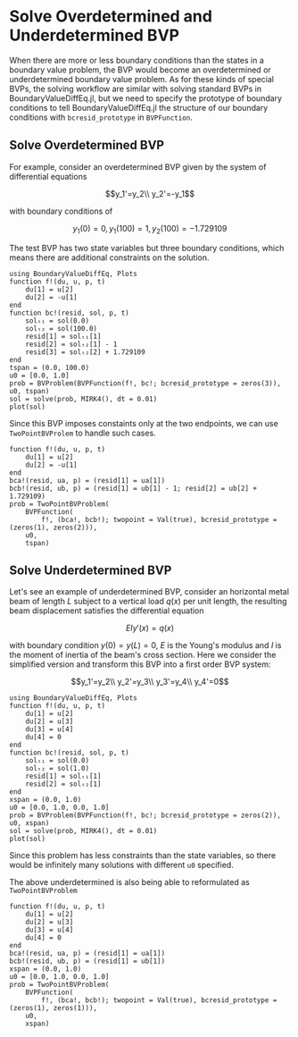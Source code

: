 # Solve Overdetermined and Underdetermined BVP

When there are more or less boundary conditions than the states in a boundary value problem, the BVP would become an overdetermined or underdetermined boundary value problem. As for these kinds of special BVPs, the solving workflow are similar with solving standard BVPs in BoundaryValueDiffEq.jl, but we need to specify the prototype of boundary conditions to tell BoundaryValueDiffEq.jl the structure of our boundary conditions with `bcresid_prototype` in `BVPFunction`.

## Solve Overdetermined BVP

For example, consider an overdetermined BVP given by the system of differential equations

```math
y_1'=y_2\\
y_2'=-y_1
```

with boundary conditions of

```math
y_1(0)=0, y_1(100)=1, y_2(100) = -1.729109
```

The test BVP has two state variables but three boundary conditions, which means there are additional constraints on the solution.

```@example nlls_overdetermined
using BoundaryValueDiffEq, Plots
function f!(du, u, p, t)
    du[1] = u[2]
    du[2] = -u[1]
end
function bc!(resid, sol, p, t)
    solₜ₁ = sol(0.0)
    solₜ₂ = sol(100.0)
    resid[1] = solₜ₁[1]
    resid[2] = solₜ₂[1] - 1
    resid[3] = solₜ₂[2] + 1.729109
end
tspan = (0.0, 100.0)
u0 = [0.0, 1.0]
prob = BVProblem(BVPFunction(f!, bc!; bcresid_prototype = zeros(3)), u0, tspan)
sol = solve(prob, MIRK4(), dt = 0.01)
plot(sol)
```

Since this BVP imposes constaints only at the two endpoints, we can use `TwoPointBVProlem` to handle such cases.

```@example nlls_overdetermined
function f!(du, u, p, t)
    du[1] = u[2]
    du[2] = -u[1]
end
bca!(resid, ua, p) = (resid[1] = ua[1])
bcb!(resid, ub, p) = (resid[1] = ub[1] - 1; resid[2] = ub[2] + 1.729109)
prob = TwoPointBVProblem(
    BVPFunction(
        f!, (bca!, bcb!); twopoint = Val(true), bcresid_prototype = (zeros(1), zeros(2))),
    u0,
    tspan)
```

## Solve Underdetermined BVP

Let's see an example of underdetermined BVP, consider an horizontal metal beam of length $L$ subject to a vertical load $q(x)$ per unit length, the resulting beam displacement satisfies the differential equation

```math
EIy'(x)=q(x)
```

with boundary condition $y(0)=y(L)=0$, $E$ is the Young's modulus and $I$ is the moment of inertia of the beam's cross section. Here we consider the simplified version and transform this BVP into a first order BVP system:

```math
y_1'=y_2\\
y_2'=y_3\\
y_3'=y_4\\
y_4'=0
```

```@example nlls_underdetermined
using BoundaryValueDiffEq, Plots
function f!(du, u, p, t)
    du[1] = u[2]
    du[2] = u[3]
    du[3] = u[4]
    du[4] = 0
end
function bc!(resid, sol, p, t)
    solₜ₁ = sol(0.0)
    solₜ₂ = sol(1.0)
    resid[1] = solₜ₁[1]
    resid[2] = solₜ₂[1]
end
xspan = (0.0, 1.0)
u0 = [0.0, 1.0, 0.0, 1.0]
prob = BVProblem(BVPFunction(f!, bc!; bcresid_prototype = zeros(2)), u0, xspan)
sol = solve(prob, MIRK4(), dt = 0.01)
plot(sol)
```

Since this problem has less constraints than the state variables, so there would be infinitely many solutions with different `u0` specified.

The above underdetermined is also being able to reformulated as `TwoPointBVProblem`

```@example nlls_underdetermined
function f!(du, u, p, t)
    du[1] = u[2]
    du[2] = u[3]
    du[3] = u[4]
    du[4] = 0
end
bca!(resid, ua, p) = (resid[1] = ua[1])
bcb!(resid, ub, p) = (resid[1] = ub[1])
xspan = (0.0, 1.0)
u0 = [0.0, 1.0, 0.0, 1.0]
prob = TwoPointBVProblem(
    BVPFunction(
        f!, (bca!, bcb!); twopoint = Val(true), bcresid_prototype = (zeros(1), zeros(1))),
    u0,
    xspan)
```
